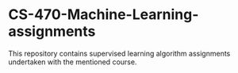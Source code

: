 # CS-470-Machine-Learning-assignments
This repository contains supervised learning algorithm assignments undertaken with the mentioned course.
